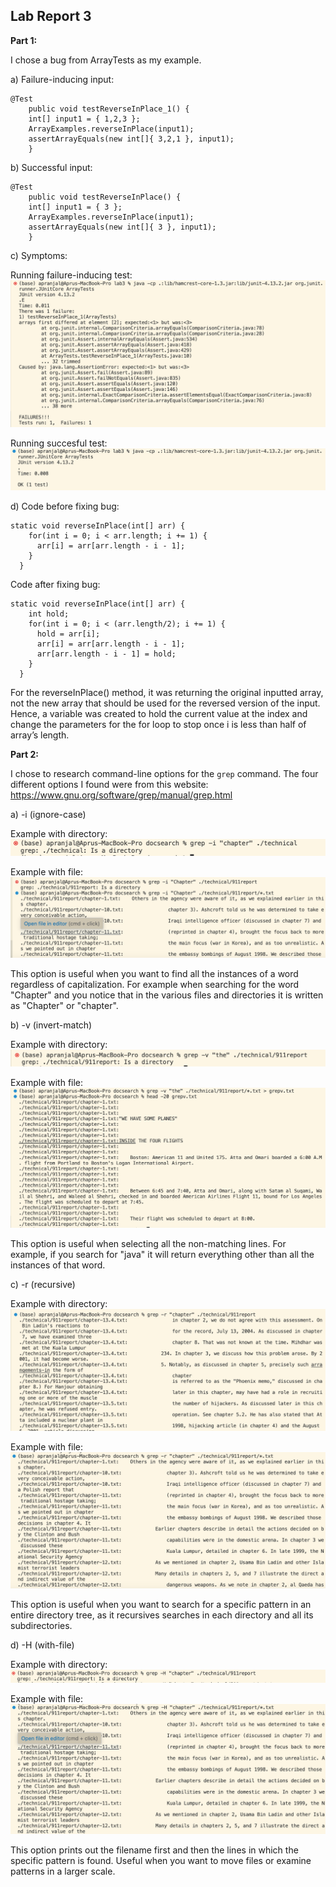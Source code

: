 ## Lab Report 3

**Part 1:**

I chose a bug from ArrayTests as my example.

a) Failure-inducing input:
```
@Test 
	public void testReverseInPlace_1() {
    int[] input1 = { 1,2,3 };
    ArrayExamples.reverseInPlace(input1);
    assertArrayEquals(new int[]{ 3,2,1 }, input1);
	}
```

b) Successful input:
```
@Test 
	public void testReverseInPlace() {
    int[] input1 = { 3 };
    ArrayExamples.reverseInPlace(input1);
    assertArrayEquals(new int[]{ 3 }, input1);
	}
```

c) Symptoms:

Running failure-inducing test:
![Image](failure_test.png)

Running succesful test:
![Image](success_test.png)

d) Code before fixing bug:
```
static void reverseInPlace(int[] arr) {
    for(int i = 0; i < arr.length; i += 1) {
      arr[i] = arr[arr.length - i - 1];
    }
  }
```

   Code after fixing bug:
```
static void reverseInPlace(int[] arr) {
    int hold;
    for(int i = 0; i < (arr.length/2); i += 1) {
      hold = arr[i];
      arr[i] = arr[arr.length - i - 1];
      arr[arr.length - i - 1] = hold;
    }
  }
```

For the reverseInPlace() method, it was returning the original inputted array, not the new array that should be used for the reversed version of the input. Hence, a variable was created to hold the current value at the index and change the parameters for the for loop to stop once i is less than half of array’s length.

 
**Part 2:**

I chose to research command-line options for the `grep` command. The four different options I found were from this website: https://www.gnu.org/software/grep/manual/grep.html 

a) -i (ignore-case)

Example with directory:
![Image](directory_i.png)

Example with file:
![Image](file_i.png)

This option is useful when you want to find all the instances of a word regardless of capitalization. For example when searching for the word "Chapter" and you notice that in the various files and directories it is written as "Chapter" or "chapter". 

b) -v (invert-match)

Example with directory:
![Image](directory_v.png)

Example with file:
![Image](file_v.png)

This option is useful when selecting all the non-matching lines. For example, if you search for "java" it will return everything other than all the instances of that word.

c) -r (recursive)

Example with directory:
![Image](directory_r.png)

Example with file:
![Image](file_r.png)

This option is useful when you want to search for a specific pattern in an entire directory tree, as it recursives searches in each directory and all its subdirectories.

d) -H (with-file)

Example with directory:
![Image](directoryH.png)

Example with file:
![Image](fileH.png)

This option prints out the filename first and then the lines in which the specific pattern is found. Useful when you want to move files or examine patterns in a larger scale.
